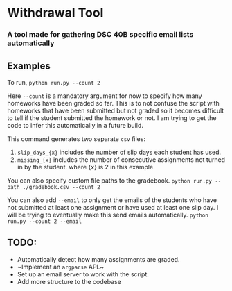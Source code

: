 # Withdrawal Tool
### A tool made for gathering DSC 40B specific email lists automatically

## Examples
To run,
```python run.py --count 2```

Here `--count` is a mandatory argument for now to specify how many homeworks
have been graded so far. This is to not confuse the script with homeworks
that have been submitted but not graded so it becomes difficult to tell if the student submitted the homework or not. I am trying to get the code to infer this automatically in a future build.

This command generates two separate `csv` files:
1. `slip_days_{x}` includes the number of slip days each student has used.
2. `missing_{x}` includes the number of consecutive assignments not turned in by the student.
where {x} is 2 in this example.

You can also specify custom file paths to the gradebook.
```python run.py --path ./gradebook.csv --count 2```

You can also add `--email` to only get the emails of the students who have not submitted at least one assignment or have used at least one slip day. I will be trying to eventually make this send emails automatically.
```python run.py --count 2 --email```

## TODO:
- Automatically detect how many assignments are graded.
- ~Implement an `argparse` API.~
- Set up an email server to work with the script.
- Add more structure to the codebase

